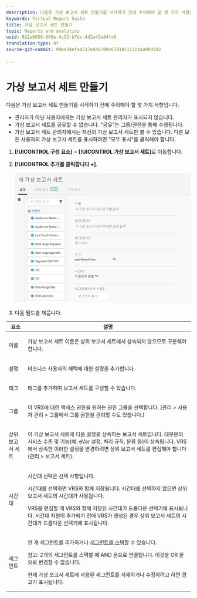 ```yaml
---
description: 다음은 가상 보고서 세트 만들기를 시작하기 전에 주의해야 할 몇 가지 사항입니다.
keywords: Virtual Report Suite
title: 가상 보고서 세트 만들기
topic: Reports and analytics
uuid: 022a6656-808e-4c92-b7ec-4d2a42e84fa8
translation-type: ht
source-git-commit: 99ee24efaa517e8da700c67818c111c4aa90dc02

---
```



# 가상 보고서 세트 만들기

다음은 가상 보고서 세트 만들기를 시작하기 전에 주의해야 할 몇 가지 사항입니다.

* 관리자가 아닌 사용자에게는 가상 보고서 세트 관리자가 표시되지 않습니다.
* 가상 보고서 세트를 공유할 수 없습니다. &quot;공유&quot;는 그룹/권한을 통해 수행됩니다.
* 가상 보고서 세트 관리자에서는 자신의 가상 보고서 세트만 볼 수 있습니다. 다른 모든 사용자의 가상 보고서 세트를 표시하려면 &quot;모두 표시&quot;를 클릭해야 합니다.

1. **[!UICONTROL 구성 요소]** > **[!UICONTROL 가상 보고서 세트]**&#x200B;로 이동합니다.
1. **[!UICONTROL 추가를 클릭합니다 +]**.

   ![](assets/new_vrs.png)

1. 다음 필드를 채웁니다.

<table id="table_0F85B56480BB46CBA5BE236BBD70156D"> 
 <thead> 
  <tr> 
   <th colname="col1" class="entry"> 요소 </th> 
   <th colname="col2" class="entry"> 설명 </th> 
  </tr> 
 </thead>
 <tbody> 
  <tr> 
   <td colname="col1">  이름  </td> 
   <td colname="col2"> <p>가상 보고서 세트 이름은 상위 보고서 세트에서 상속되지 않으므로 구분해야 합니다. </p> </td> 
  </tr> 
  <tr> 
   <td colname="col1"> 설명 </td> 
   <td colname="col2"> <p>비즈니스 사용자의 혜택에 대한 설명을 추가합니다. </p> </td> 
  </tr> 
  <tr> 
   <td colname="col1"> 태그 </td> 
   <td colname="col2"> <p>태그를 추가하여 보고서 세트를 구성할 수 있습니다. </p> </td> 
  </tr> 
  <tr> 
   <td colname="col1"> 그룹  </td> 
   <td colname="col2"> <p>이 VRS에 대한 액세스 권한을 원하는 권한 그룹을 선택합니다. (<span class="ignoretag"><span class="uicontrol">관리</span> &gt; <span class="uicontrol">사용자 관리</span> &gt; <span class="uicontrol">그룹</span></span>에서 그룹 권한을 관리할 수도 있습니다.) </p> </td> 
  </tr> 
  <tr> 
   <td colname="col1"> 상위 보고서 세트 </td> 
   <td colname="col2"> <p>이 가상 보고서 세트에 다음 설정을 상속하는 보고서 세트입니다. 대부분의 서비스 수준 및 기능(예: eVar 설정, 처리 규칙, 분류 등)이 상속됩니다. VRS에서 상속한 이러한 설정을 변경하려면 상위 보고서 세트를 편집해야 합니다(<span class="ignoretag"><span class="uicontrol">관리</span> &gt; <span class="uicontrol">보고서 세트</span></span>). </p> </td> 
  </tr> 
  <tr> 
   <td colname="col1"> 시간대 </td> 
   <td colname="col2"> <p>시간대 선택은 선택 사항입니다. </p> <p>시간대를 선택하면 VRS와 함께 저장됩니다. 시간대를 선택하지 않으면 상위 보고서 세트의 시간대가 사용됩니다. </p> <p>VRS를 편집할 때 VRS와 함께 저장된 시간대가 드롭다운 선택기에 표시됩니다. 시간대 지원이 추가되기 전에 VRS가 생성된 경우 상위 보고서 세트의 시간대가 드롭다운 선택기에 표시됩니다. </p> </td> 
  </tr> 
  <tr> 
   <td colname="col1"> 세그먼트 </td> 
   <td colname="col2"> <p>한 개 세그먼트를 추가하거나 <a href="https://marketing.adobe.com/resources/help/ko_KR/analytics/segment/seg_stack.html"  >세그먼트를 스택</a>할 수 있습니다. </p> <p> <p>참고: 2개의 세그먼트를 스택할 때 AND 문으로 연결됩니다. 이것을 OR 문으로 변경할 수 없습니다. </p> </p> <p>현재 가상 보고서 세트에 사용된 세그먼트를 삭제하거나 수정하려고 하면 경고가 표시됩니다. </p> </td> 
  </tr> 
 </tbody> 
</table>

